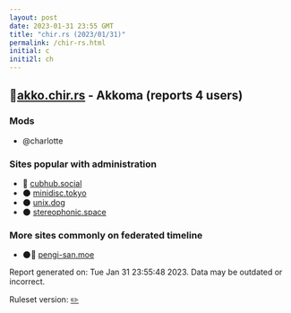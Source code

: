 ```yaml
---
layout: post
date: 2023-01-31 23:55 GMT
title: "chir.rs (2023/01/31)"
permalink: /chir-rs.html
initial: c
initi2l: ch
---
```


## 🐘[akko.chir.rs](https://akko.chir.rs) - Akkoma (reports 4 users)

### Mods
 * @charlotte

### Sites popular with administration

* 🧸 [cubhub.social](/cubhub-social.html)
* 🌑 [minidisc.tokyo](/minidisc-tokyo.html)
* 🌑 [unix.dog](/unix-dog.html)
* 🌑 [stereophonic.space](/stereophonic-space.html)

### More sites commonly on federated timeline

* 🌑🧸 [pengi-san.moe](/pengi-san-moe.html)

Report generated on: Tue Jan 31 23:55:48 2023. Data may be outdated or incorrect.

Ruleset version: [✏️](/version-pencil)
